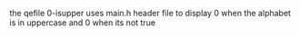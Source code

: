 the qefile 0-isupper uses main.h header file to display 0 when the alphabet is in uppercase and 0 when its not true
